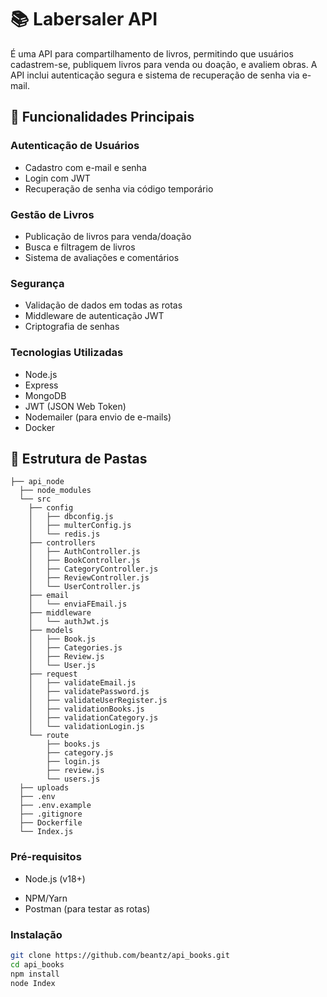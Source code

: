 # 📚 Labersaler API
É uma API para compartilhamento de livros, permitindo que usuários cadastrem-se, publiquem livros para venda ou doação, e avaliem obras. A API inclui autenticação segura e sistema de recuperação de senha via e-mail.

## 🌟 Funcionalidades Principais

### Autenticação de Usuários

  - Cadastro com e-mail e senha
  - Login com JWT
  - Recuperação de senha via código temporário

### Gestão de Livros

  - Publicação de livros para venda/doação
  - Busca e filtragem de livros
  - Sistema de avaliações e comentários

### Segurança

  - Validação de dados em todas as rotas
  - Middleware de autenticação JWT
  - Criptografia de senhas

### Tecnologias Utilizadas

  - Node.js
  - Express
  - MongoDB
  - JWT (JSON Web Token)
  - Nodemailer (para envio de e-mails)
  - Docker 

## 📁 Estrutura de Pastas

```
├── api_node
  ├── node_modules
  └── src
    ├── config
    │   ├── dbconfig.js
    │   ├── multerConfig.js
    │   └── redis.js
    ├── controllers
    │   ├── AuthController.js
    │   ├── BookController.js
    │   ├── CategoryController.js
    │   ├── ReviewController.js
    │   └── UserController.js
    ├── email
    │   └── enviaFEmail.js
    ├── middleware
    │   └── authJwt.js
    ├── models
    │   ├── Book.js
    │   ├── Categories.js
    │   ├── Review.js
    │   └── User.js
    ├── request
    │   ├── validateEmail.js
    │   ├── validatePassword.js
    │   ├── validateUserRegister.js
    │   ├── validationBooks.js
    │   ├── validationCategory.js
    │   └── validationLogin.js
    └── route
        ├── books.js
        ├── category.js
        ├── login.js
        ├── review.js
        └── users.js
  ├── uploads
  ├── .env
  ├── .env.example
  ├── .gitignore
  ├── Dockerfile
  └── Index.js
```

### Pré-requisitos
- Node.js (v18+)
<!-- - MongoDB Atlas ou local -->
- NPM/Yarn
- Postman (para testar as rotas)

### Instalação
```bash
git clone https://github.com/beantz/api_books.git
cd api_books
npm install
node Index
